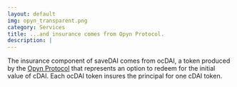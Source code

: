 ```yaml
---
layout: default
img: opyn_transparent.png
category: Services
title: ...and insurance comes from Opyn Protocol.
description: |
---
```

  The insurance component of saveDAI comes from ocDAI, a token produced by the [Opyn Protocol](https://www.opyn.co) that represents an option to redeem for the initial value of cDAI. Each ocDAI token insures the principal for one cDAI token.
